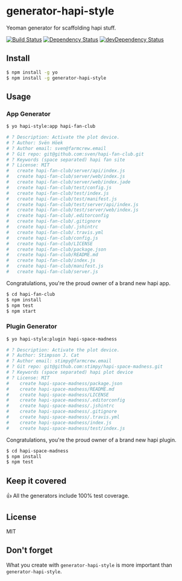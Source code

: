 # generator-hapi-style

Yeoman generator for scaffolding hapi stuff.

[![Build Status](https://travis-ci.org/jedireza/generator-hapi-style.svg?branch=master)](https://travis-ci.org/jedireza/generator-hapi-style)
[![Dependency Status](https://david-dm.org/jedireza/generator-hapi-style.svg?style=flat)](https://david-dm.org/jedireza/generator-hapi-style)
[![devDependency Status](https://david-dm.org/jedireza/generator-hapi-style/dev-status.svg?style=flat)](https://david-dm.org/jedireza/generator-hapi-style#info=devDependencies)


## Install

```bash
$ npm install -g yo
$ npm install -g generator-hapi-style
```


## Usage

### App Generator

```bash
$ yo hapi-style:app hapi-fan-club

# ? Description: Activate the plot device.
# ? Author: Svën Höek
# ? Author email: sven@farmcrew.email
# ? Git repo: git@github.com:sven/hapi-fan-club.git
# ? Keywords (space separated) hapi fan site
# ? License: MIT
#   create hapi-fan-club/server/api/index.js
#   create hapi-fan-club/server/web/index.js
#   create hapi-fan-club/server/web/index.jade
#   create hapi-fan-club/test/config.js
#   create hapi-fan-club/test/index.js
#   create hapi-fan-club/test/manifest.js
#   create hapi-fan-club/test/server/api/index.js
#   create hapi-fan-club/test/server/web/index.js
#   create hapi-fan-club/.editorconfig
#   create hapi-fan-club/.gitignore
#   create hapi-fan-club/.jshintrc
#   create hapi-fan-club/.travis.yml
#   create hapi-fan-club/config.js
#   create hapi-fan-club/LICENSE
#   create hapi-fan-club/package.json
#   create hapi-fan-club/README.md
#   create hapi-fan-club/index.js
#   create hapi-fan-club/manifest.js
#   create hapi-fan-club/server.js
```

Congratulations, you're the proud owner of a brand new hapi app.

```bash
$ cd hapi-fan-club
$ npm install
$ npm test
$ npm start
```

### Plugin Generator

```bash
$ yo hapi-style:plugin hapi-space-madness

# ? Description: Activate the plot device.
# ? Author: Stimpson J. Cat
# ? Author email: stimpy@farmcrew.email
# ? Git repo: git@github.com:stimpy/hapi-space-madness.git
# ? Keywords (space separated) hapi plot device
# ? License: MIT
#    create hapi-space-madness/package.json
#    create hapi-space-madness/README.md
#    create hapi-space-madness/LICENSE
#    create hapi-space-madness/.editorconfig
#    create hapi-space-madness/.jshintrc
#    create hapi-space-madness/.gitignore
#    create hapi-space-madness/.travis.yml
#    create hapi-space-madness/index.js
#    create hapi-space-madness/test/index.js
```

Congratulations, you're the proud owner of a brand new hapi plugin.

```bash
$ cd hapi-space-madness
$ npm install
$ npm test
```


## Keep it covered

:+1: All the generators include 100% test coverage. 


## License

MIT


## Don't forget

What you create with `generator-hapi-style` is more important than `generator-hapi-style`.
